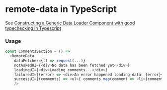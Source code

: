 # remote-data in TypeScript

See [Constructing a Generic Data Loader Component with good typechecking in Typescript](https://www.javiercasas.com/articles/constructing-generic-loader-component/)



### Usage

```typescript
const CommentsSection = () =>
  <RemoteData
    dataFetcher={() => request(...)}
    notAskedUI={<div>No data has been fetched yet</div>}
    loadingUI={<div>Loading comments...</div>}
    failureUI={(error) => <div>An error happened loading data: {error}</div>}
    successUI={(comments) => <ul>{ comments.map(comment => <li>{comment}</li>) }</ul>}
    />
```
